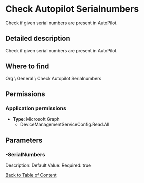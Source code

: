 # Check Autopilot Serialnumbers

Check if given serial numbers are present in AutoPilot.

## Detailed description
Check if given serial numbers are present in AutoPilot.

## Where to find
Org \ General \ Check Autopilot Serialnumbers

## Permissions
### Application permissions
- **Type**: Microsoft Graph
  - DeviceManagementServiceConfig.Read.All


## Parameters
### -SerialNumbers
Description: 
Default Value: 
Required: true


[Back to Table of Content](../../../README.md)

